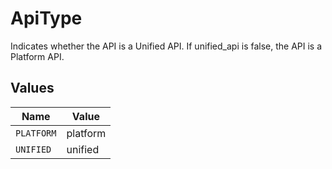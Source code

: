 # ApiType

Indicates whether the API is a Unified API. If unified_api is false, the API is a Platform API.


## Values

| Name       | Value      |
| ---------- | ---------- |
| `PLATFORM` | platform   |
| `UNIFIED`  | unified    |